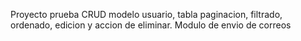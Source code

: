 Proyecto prueba CRUD modelo usuario, tabla paginacion, filtrado, ordenado, edicion y accion de eliminar.
Modulo de envio de correos